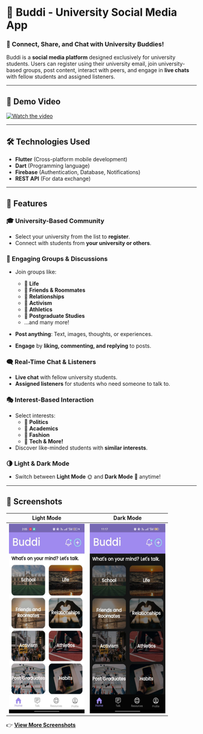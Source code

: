 # 📱 Buddi - University Social Media App  

### 📌 Connect, Share, and Chat with University Buddies!  

Buddi is a **social media platform** designed exclusively for university students. Users can register using their university email, join university-based groups, post content, interact with peers, and engage in **live chats** with fellow students and assigned listeners.  

---

## 🎥 Demo Video  

[![Watch the video](https://img.youtube.com/vi/DBJaZV5X7SA/hqdefault.jpg)](https://youtu.be/DBJaZV5X7SA)

---

## 🛠️ **Technologies Used**  

- **Flutter** (Cross-platform mobile development)  
- **Dart** (Programming language)  
- **Firebase** (Authentication, Database, Notifications)  
- **REST API** (For data exchange)  

---

## 🚀 Features  

### 🎓 University-Based Community  
- Select your university from the list to **register**.  
- Connect with students from **your university or others**.  

### 💬 Engaging Groups & Discussions  
- Join groups like:  
  - 🔹 **Life**  
  - 🔹 **Friends & Roommates**  
  - 🔹 **Relationships**  
  - 🔹 **Activism**  
  - 🔹 **Athletics**  
  - 🔹 **Postgraduate Studies**  
  - ...and many more!  

- **Post anything**: Text, images, thoughts, or experiences.  
- **Engage** by **liking, commenting, and replying** to posts.  

### 🗨️ Real-Time Chat & Listeners  
- **Live chat** with fellow university students.  
- **Assigned listeners** for students who need someone to talk to.  

### 🎭 Interest-Based Interaction  
- Select interests:  
  - 🔹 **Politics**  
  - 🔹 **Academics**  
  - 🔹 **Fashion**  
  - 🔹 **Tech & More!**  
- Discover like-minded students with **similar interests**.  

### 🌗 Light & Dark Mode  
- Switch between **Light Mode** 🌞 and **Dark Mode** 🌙 anytime!  

---

## 📲 Screenshots  

| Light Mode | Dark Mode |  
|------------|------------|  
| <img src="https://github.com/Noor45/Uploaded-Files/blob/main/Buddi%20App/4.jpg" width="200" height="500"/> | <img src="https://github.com/Noor45/Uploaded-Files/blob/main/Buddi%20App/4.1.jpg" width="200" height="500"/> |  

👉 **[View More Screenshots](screenshots.md)**  


